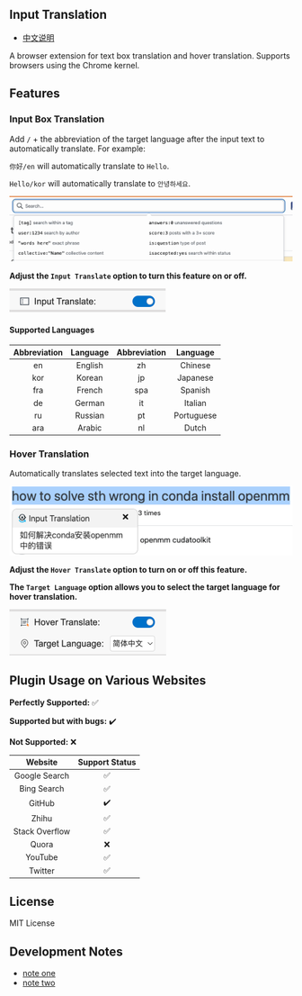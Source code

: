 ## Input Translation

- [中文说明](README-zh.md)

A browser extension for text box translation and hover translation. Supports browsers using the Chrome kernel.

## Features
### Input Box Translation
Add ` / ` + the abbreviation of the target language after the input text to automatically translate. For example:

`你好/en` will automatically translate to `Hello`.

`Hello/kor` will automatically translate to `안녕하세요`.

![](./images/input.gif)

**Adjust the `Input Translate` option to turn this feature on or off.**

![](images/input-select.png)

#### Supported Languages

| Abbreviation | Language | Abbreviation | Language |
| :----: | :--------: | :----: | :--------: |
| en | English | zh | Chinese |
| kor | Korean | jp | Japanese |
| fra | French | spa | Spanish |
| de | German | it | Italian |
| ru | Russian | pt | Portuguese |
| ara | Arabic | nl | Dutch |

### Hover Translation
Automatically translates selected text into the target language.

![](images/select-trans.png)

**Adjust the `Hover Translate` option to turn on or off this feature.**

**The `Target Language` option allows you to select the target language for hover translation.**

![](images/hover.png)

## Plugin Usage on Various Websites
**Perfectly Supported:** :white_check_mark:

**Supported but with bugs:** :heavy_check_mark: 

**Not Supported:** :x:

| Website | Support Status |
| :----: | :--------: | 
| Google Search |:white_check_mark:  |
| Bing Search | :white_check_mark:  |  
| GitHub |  :heavy_check_mark: | 
| Zhihu | :white_check_mark:  | 
| Stack Overflow | :white_check_mark:  |  
| Quora | :x:  | 
| YouTube| :white_check_mark:  |  
| Twitter| :white_check_mark:  |  

## License

MIT License

## Development Notes
- [note one](https://kelinkong.github.io/2024/03/05/input-translate/)
- [note two](https://kelinkong.github.io/2024/03/07/input-translation/)
